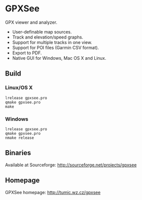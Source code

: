 # GPXSee
GPX viewer and analyzer.

* User-definable map sources.
* Track and elevation/speed graphs.
* Support for multiple tracks in one view.
* Support for POI files (Garmin CSV format).
* Export to PDF.
* Native GUI for Windows, Mac OS X and Linux.

## Build
### Linux/OS X
```shell
lrelease gpxsee.pro
qmake gpxsee.pro
make
```
### Windows
```shell
lrelease gpxsee.pro
qmake gpxsee.pro
nmake release
```

## Binaries
Available at Sourceforge: http://sourceforge.net/projects/gpxsee

## Homepage
GPXSee homepage: http://tumic.wz.cz/gpxsee
